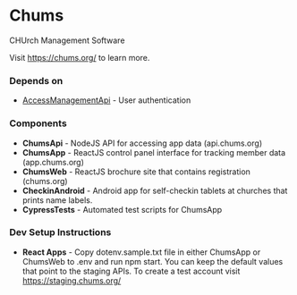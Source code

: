 # Chums
CHUrch Management Software

Visit <a href="https://streaminglive.church/">https://chums.org/</a> to learn more.

### Depends on
* [AccessManagementApi](https://github.com/LiveChurchSolutions/AccessManagement) - User authentication

### Components
* **ChumsApi** - NodeJS API for accessing app data (api.chums.org)
* **ChumsApp** - ReactJS control panel interface for tracking member data (app.chums.org)
* **ChumsWeb** - ReactJS brochure site that contains registration (chums.org)
* **CheckinAndroid** - Android app for self-checkin tablets at churches that prints name labels.
* **CypressTests** - Automated test scripts for ChumsApp

### Dev Setup Instructions
* **React Apps** - Copy dotenv.sample.txt file in either ChumsApp or ChumsWeb to .env and run npm start.  You can keep the default values that point to the staging APIs.  To create a test account visit https://staging.chums.org/
